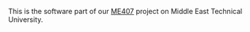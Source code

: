 This is the software part of our [ME407](http://courses.me.metu.edu.tr/courses/me407/) project on Middle East Technical University.
